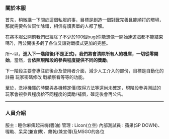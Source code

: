 ### 關於本服

首先，稍微講一下關於這個私服的事，目標是創造一個對戰完善且能順打的環境，那就需要各位幫忙除錯，相信有讀表單的人都了解。

在將本服公開前我們已經除了不少於100個bug(你能想像一開始連遊戲都不能結束嗎?)，再公開後多虧了各位又讓對戰模式更加的完整。

所～以，**進入下一階段後(不是正式)，我們將會清除所有人的機庫，一切從零開始**，當然，會**依照現階段的參與程度提供不同的獎勵**。

下一階段主要會專注於後台及使用者介面，減少人工介入的部份，目標是自動化的註冊 玩家密碼修改  戰績察看等等的功能。

至於，洗掉機庫的時間與各機體定價/取得方法等還尚未確定，現階段參與測試的玩家會視參與程度給不同程度的獎勵/補償，確定後會再公告。

------

### 人員介紹
服主 : 睡你麻痺起來嗨(醬油)
管理 : Licon(立空)
內部測試員 : 蘋果(SP DOWN)、喔勒、呆呆(兼宣傳)、餅乾(兼宣傳)及MSGO的各位

